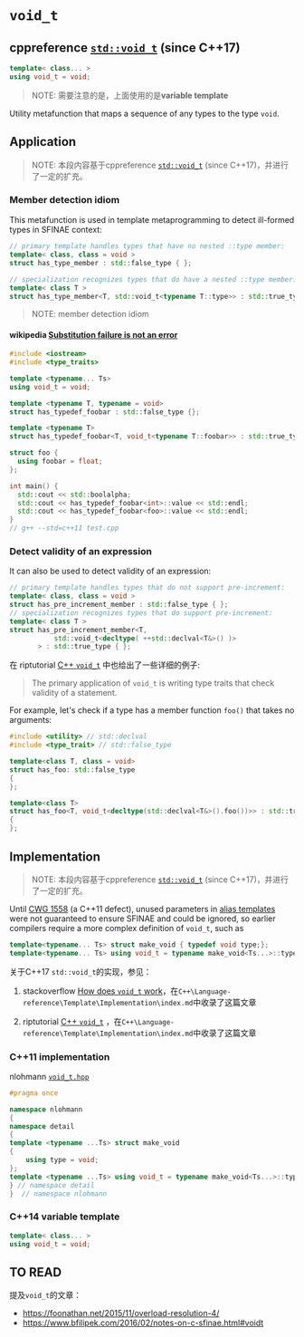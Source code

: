 # `void_t`



## cppreference [`std::void_t`](https://en.cppreference.com/w/cpp/types/void_t) (since C++17)



```c++
template< class... >
using void_t = void;
```

> NOTE:  需要注意的是，上面使用的是**variable template**

Utility metafunction that maps a sequence of any types to the type `void`.

## Application

> NOTE: 本段内容基于cppreference [`std::void_t`](https://en.cppreference.com/w/cpp/types/void_t) (since C++17)，并进行了一定的扩充。

### Member detection idiom

This metafunction is used in template metaprogramming to detect ill-formed types in SFINAE context:

```C++
// primary template handles types that have no nested ::type member:
template< class, class = void >
struct has_type_member : std::false_type { };
 
// specialization recognizes types that do have a nested ::type member:
template< class T >
struct has_type_member<T, std::void_t<typename T::type>> : std::true_type { };
```

> NOTE: member detection idiom



#### wikipedia [Substitution failure is not an error](https://en.wikipedia.org/wiki/Substitution_failure_is_not_an_error)

```c++
#include <iostream>
#include <type_traits>

template <typename... Ts>
using void_t = void;

template <typename T, typename = void>
struct has_typedef_foobar : std::false_type {};

template <typename T>
struct has_typedef_foobar<T, void_t<typename T::foobar>> : std::true_type {};

struct foo {
  using foobar = float;
};

int main() {
  std::cout << std::boolalpha;
  std::cout << has_typedef_foobar<int>::value << std::endl;
  std::cout << has_typedef_foobar<foo>::value << std::endl;
}
// g++ --std=c++11 test.cpp

```



### Detect validity of an expression

It can also be used to detect validity of an expression:

```C++
// primary template handles types that do not support pre-increment:
template< class, class = void >
struct has_pre_increment_member : std::false_type { };
// specialization recognizes types that do support pre-increment:
template< class T >
struct has_pre_increment_member<T,
           std::void_t<decltype( ++std::declval<T&>() )>
       > : std::true_type { };
```



在 riptutorial [C++ `void_t`](https://riptutorial.com/cplusplus/example/3778/void-t) 中也给出了一些详细的例子: 

> The primary application of `void_t` is writing type traits that check validity of a statement. 

For example, let's check if a type has a member function `foo()` that takes no arguments:

```c++
#include <utility> // std::declval
#include <type_trait> // std::false_type

template<class T, class = void>
struct has_foo: std::false_type
{
};

template<class T>
struct has_foo<T, void_t<decltype(std::declval<T&>().foo())>> : std::true_type
{
};
```



## Implementation

> NOTE: 本段内容基于cppreference [`std::void_t`](https://en.cppreference.com/w/cpp/types/void_t) (since C++17)，并进行了一定的扩充。

Until [CWG 1558](https://wg21.cmeerw.net/cwg/issue1558) (a C++11 defect), unused parameters in [alias templates](https://en.cppreference.com/w/cpp/language/type_alias) were not guaranteed to ensure SFINAE and could be ignored, so earlier compilers require a more complex definition of `void_t`, such as

```C++
template<typename... Ts> struct make_void { typedef void type;};
template<typename... Ts> using void_t = typename make_void<Ts...>::type;
```

关于C++17 `std::void_t`的实现，参见：

1) stackoverflow [How does `void_t` work](https://stackoverflow.com/questions/27687389/how-does-void-t-work)，在`C++\Language-reference\Template\Implementation\index.md`中收录了这篇文章

2) riptutorial [C++ `void_t`](https://riptutorial.com/cplusplus/example/3778/void-t) ，在`C++\Language-reference\Template\Implementation\index.md`中收录了这篇文章



### C++11 implementation

nlohmann [`void_t.hpp`](https://github.com/nlohmann/json/blob/develop/include/nlohmann/detail/meta/void_t.hpp) 

```C++
#pragma once

namespace nlohmann
{
namespace detail
{
template <typename ...Ts> struct make_void
{
    using type = void;
};
template <typename ...Ts> using void_t = typename make_void<Ts...>::type;
} // namespace detail
}  // namespace nlohmann

```





### C++14 variable template

```C++
template< class... >
using void_t = void;
```



## TO READ

提及`void_t`的文章：

- https://foonathan.net/2015/11/overload-resolution-4/
- https://www.bfilipek.com/2016/02/notes-on-c-sfinae.html#voidt

